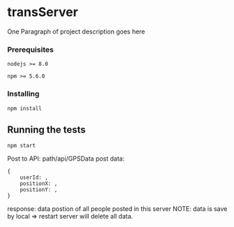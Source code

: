 # transServer

One Paragraph of project description goes here

### Prerequisites
```
nodejs >= 8.0
```
```
npm >= 5.6.0
```

### Installing

```
npm install
```

## Running the tests

```
npm start
```

Post to API: path/api/GPSData
post data: 
```
{
	userId: ,
	positionX: ,
	positionY: ,
}
```

response: data postion of all people posted in this server
NOTE: data is save by local => restart server will delete all data.